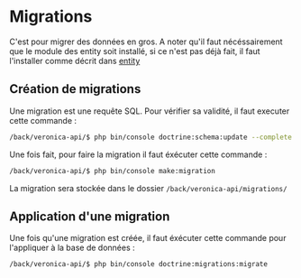 # Migrations
C'est pour migrer des données en gros. A noter qu'il faut nécéssairement que le module des entity soit installé, si ce n'est pas déjà fait, il faut l'installer comme décrit dans [entity](/back/process/entity.md)
## Création de migrations
Une migration est une requête SQL. Pour vérifier sa validité, il faut executer cette commande :
```bash
/back/veronica-api/$ php bin/console doctrine:schema:update --complete --dump-sql
```
Une fois fait, pour faire la migration il faut éxécuter cette commande :
```bash
/back/veronica-api/$ php bin/console make:migration
```
La migration sera stockée dans le dossier `/back/veronica-api/migrations/`
## Application d'une migration
Une fois qu'une migration est créée, il faut éxécuter cette commande pour l'appliquer à la base de données :
```bash
/back/veronica-api/$ php bin/console doctrine:migrations:migrate
```